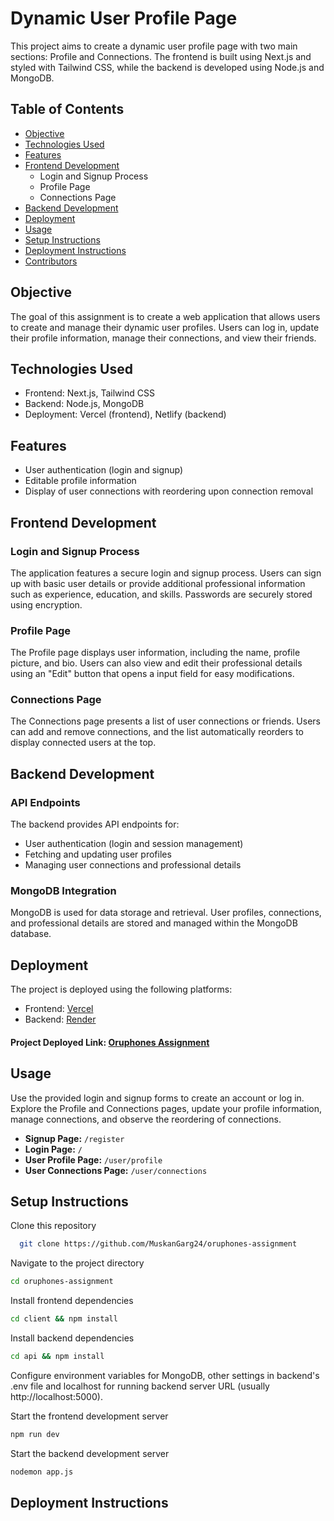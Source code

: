# Dynamic User Profile Page
This project aims to create a dynamic user profile page with two main sections: Profile and Connections. The frontend is built using Next.js and styled with Tailwind CSS, while the backend is developed using Node.js and MongoDB.

## Table of Contents
- [Objective](#Objective)
- [Technologies Used](#Technologies-Used)
- [Features](#Features)
- [Frontend Development](#Frontend-Development)
  - Login and Signup Process
  - Profile Page
  - Connections Page
- [Backend Development](#Backend-Development)
- [Deployment](#Deployment)
- [Usage](#Usage)
- [Setup Instructions](#Setup-Instructions)
- [Deployment Instructions](#Deployment-Instructions)
- [Contributors](#Contributors)

## Objective
The goal of this assignment is to create a web application that allows users to create and manage their dynamic user profiles. Users can log in, update their profile information, manage their connections, and view their friends.

## Technologies Used
- Frontend: Next.js, Tailwind CSS
- Backend: Node.js, MongoDB
- Deployment: Vercel (frontend), Netlify (backend)

## Features 
- User authentication (login and signup)
- Editable profile information
- Display of user connections with reordering upon connection removal

## Frontend Development

### Login and Signup Process
The application features a secure login and signup process. Users can sign up with basic user details or provide additional professional information such as experience, education, and skills. Passwords are securely stored using encryption.

### Profile Page
The Profile page displays user information, including the name, profile picture, and bio. Users can also view and edit their professional details using an "Edit" button that opens a input field for easy modifications.

### Connections Page
The Connections page presents a list of user connections or friends. Users can add and remove connections, and the list automatically reorders to display connected users at the top.

## Backend Development

### API Endpoints
The backend provides API endpoints for:
- User authentication (login and session management)
- Fetching and updating user profiles
- Managing user connections and professional details

### MongoDB Integration
MongoDB is used for data storage and retrieval. User profiles, connections, and professional details are stored and managed within the MongoDB database.


## Deployment 
The project is deployed using the following platforms:
- Frontend: [Vercel](https://vercel.com/)
- Backend: [Render](https://render.com/)
#### Project Deployed Link: [Oruphones Assignment](https://www.youtube.com/watch?v=WNU1BEZIjxg) 

## Usage
Use the provided login and signup forms to create an account or log in.
Explore the Profile and Connections pages, update your profile information, manage connections, and observe the reordering of connections.
- **Signup Page:** `/register`
- **Login Page:** `/`
- **User Profile Page:** `/user/profile`
- **User Connections Page:** `/user/connections`

## Setup Instructions
Clone this repository
```bash
  git clone https://github.com/MuskanGarg24/oruphones-assignment
```
Navigate to the project directory
```bash
cd oruphones-assignment
```
Install frontend dependencies
```bash
cd client && npm install
```
Install backend dependencies
```bash
cd api && npm install
```
Configure environment variables for MongoDB, other settings in backend's .env file and localhost for running backend server URL (usually http://localhost:5000).

Start the frontend development server
```bash
npm run dev
```
Start the backend development server
```bash
nodemon app.js
```

## Deployment Instructions





